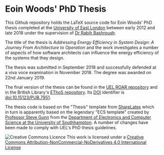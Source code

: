 # Eoin Woods' PhD Thesis
This Github repository holds the LaTeX source code for Eoin Woods' PhD thesis completed at the [University of East London](https://www.eclab.uel.ac.uk/) between early 2012 and late 2018 under the supervision of [Dr Rabih Bashroush](https://www.uel.ac.uk/staff/b/rabih-bashroush).

The title of the thesis is _Addressing Energy Efficiency in System Design: A Journey From
 Architecture to Operation_ and the work investigates a number of aspects of how software architects can influence the energy efficiency of the systems that they design.
 
The thesis was submitted in September 2018 and successfully defended at a viva voce examination in November 2018.  The degree was awarded on 22nd January 2019.

The final version of the thesis can be found in the [UEL ROAR repository](http://roar.uel.ac.uk/7951/) and in the British Library's [EThoS repository](https://ethos.bl.uk/OrderDetails.do?did=6&uin=uk.bl.ethos.768464).  Its [DOI](https://www.doi.org/) identifier is [doi:10.15123/PUB.7951](https://dx.doi.org/10.15123%2FPUB.7951).

The thesis code is based on the "Thesis" template from [ShareLatex](https://www.sharelatex.com/templates/thesis/graduate-thesis) which in turn is apparently based on the legendary "ECS template" created by [Professor Steve Gunn](https://www.ecs.soton.ac.uk/people/srg) from the [Department of Electronics and Computer Science at the University of Southhampton](https://www.ecs.soton.ac.uk).  A number of changes have been made to comply with UEL's PhD thesis guidelines.


![Creative Commons Licence](https://i.creativecommons.org/l/by-nc-nd/4.0/88x31.png)  This work is licensed under a [Creative Commons Attribution-NonCommercial-NoDerivatives 4.0 International License](http://creativecommons.org/licenses/by-nc-nd/4.0/)


